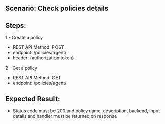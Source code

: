## Scenario: Check policies details 
## Steps:
1 - Create a policy

- REST API Method: POST
- endpoint:  /policies/agent/
- header: {authorization:token}

2 - Get a policy

- REST API Method: GET
- endpoint:  /policies/agent/

## Expected Result:
- Status code must be 200 and policy name, description, backend, input details and handler must be returned on response

